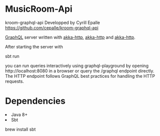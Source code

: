 # MusicRoom-Api

kroom-graphql-api Developped by Cyrill Epalle https://github.com/cepalle/kroom-graphql-api

<a href="https://graphql.org" rel="nofollow">GraphQL</a> server written with <a href="https://github.com/akka/akka-http">akka-http</a>, <a href="https://github.com/akka/akka-http">akka-http</a> and <a href="https://github.com/akka/akka-http">akka-http</a>.

After starting the server with

sbt run

you can run queries interactively using graphql-playground by opening http://localhost:8080 in a browser or query the /graphql endpoint directly. The HTTP endpoint follows GraphQL best practices for handling the HTTP requests.

# Dependencies

<li>Java 8+</li>

<li>Sbt</li>

brew install sbt

